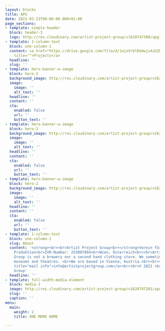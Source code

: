 ```yaml
---
layout: blocks
title: APG
date: 2021-03-23T00:00:00.000+01:00
page_sections:
- template: simple-header
  block: header-3
  logo: http://res.cloudinary.com/artist-project-group/v1620747308/apg1/APG_Logo_Dev_V12_3A1_x1200_en9j2o.png
- template: 1-column-text
  block: one-column-1
  content: <a href="https://drive.google.com/file/d/1ajeVrblRd4wjs4zGZ0pUOLfOCkgQf1FZ/view?usp=sharing"
    title="">Projects</a>
  headline: ''
  slug: ''
- template: hero-banner-w-image
  block: hero-2
  background_image: http://res.cloudinary.com/artist-project-group/v1621247408/apg1/AAAA_web-4238_x1200_co5b0k.jpg
  image:
    image: ''
    alt_text: ''
  headline: ''
  content: ''
  cta:
    enabled: false
    url: ''
    button_text: ''
- template: hero-banner-w-image
  block: hero-2
  background_image: http://res.cloudinary.com/artist-project-group/v1621247701/apg1/artistpartnerservice_locationpost_uqof3l.jpg
  image:
    image: ''
    alt_text: ''
  headline: ''
  content: ''
  cta:
    enabled: false
    url: ''
    button_text: ''
- template: hero-banner-w-image
  block: hero-2
  background_image: http://res.cloudinary.com/artist-project-group/v1621244519/apg1/049_SG_Prem_DSC01109_krtwys.jpg
  image:
    image: ''
    alt_text: ''
  headline: ''
  content: ''
  cta:
    enabled: false
    url: ''
    button_text: ''
- template: 1-column-text
  block: one-column-1
  slug: About
  content: '<strong><br><br>Artist Project Group<br></strong>Verein für Kritik und
    Produktion<br>ZVR-Number: 253007094<br>Wien, Österreich<br><br>Artist Project
    Group is not a brewery nor a second hand clothing store. We sometimes work in
    museums and theatres. <br>We are based in Vienna, Austria.<br><br><a href="mailto:info@artistprojectgroup.com"
    title="mail info">info@artistprojectgroup.com</a><br><br>© 2021 <br>Artist Project
    Group'
  headline: ''
- template: full-width-media-element
  block: media-1
  image: http://res.cloudinary.com/artist-project-group/v1620747201/apg1/APG_Logo_Dev_V12_3A_hlio76.svg
  slug: ''
  caption: ''
menu:
  main:
    weight: 2
    title: ONE MORE HOME

---
```

